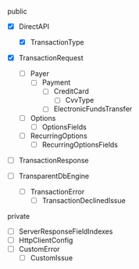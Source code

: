 public

- [x] DirectAPI

  - [x] TransactionType

- [x] TransactionRequest

  - [ ] Payer
    - [ ] Payment
      - [ ] CreditCard
        - [ ] CvvType
      - [ ] ElectronicFundsTransfer
  - [ ] Options
    - [ ] OptionsFields
  - [ ] RecurringOptions
    - [ ] RecurringOptionsFields

- [ ] TransactionResponse

- [ ] TransparentDbEngine
  - [ ] TransactionError
    - [ ] TransactionDeclinedIssue

private

- [ ] ServerResponseFieldIndexes
- [ ] HttpClientConfig
- [ ] CustomError
  - [ ] CustomIssue
